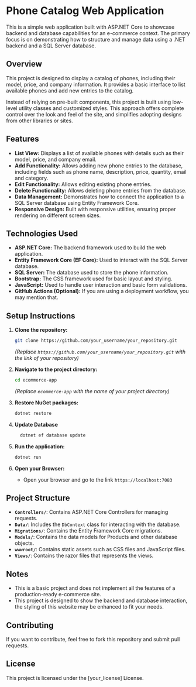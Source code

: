 # Phone Catalog Web Application

This is a simple web application built with ASP.NET Core to showcase backend and database capabilities for an e-commerce context. The primary focus is on demonstrating how to structure and manage data using a .NET backend and a SQL Server database.

## Overview

This project is designed to display a catalog of phones, including their model, price, and company information. It provides a basic interface to list available phones and add new entries to the catalog.

Instead of relying on pre-built components, this project is built using low-level utility classes and customized styles. This approach offers complete control over the look and feel of the site, and simplifies adopting designs from other libraries or sites.

## Features

*   **List View:** Displays a list of available phones with details such as their model, price, and company email.
*   **Add Functionality:** Allows adding new phone entries to the database, including fields such as phone name, description, price, quantity, email and category.
*  **Edit Functionality:** Allows editing existing phone entries.
*  **Delete Functionality:** Allows deleting phone entries from the database.
*   **Data Management:** Demonstrates how to connect the application to a SQL Server database using Entity Framework Core.
*   **Responsive Design:** Built with responsive utilities, ensuring proper rendering on different screen sizes.

## Technologies Used

*   **ASP.NET Core:** The backend framework used to build the web application.
*   **Entity Framework Core (EF Core):** Used to interact with the SQL Server database.
*   **SQL Server:** The database used to store the phone information.
*   **Bootstrap:**  The CSS framework used for basic layout and styling.
*   **JavaScript:** Used to handle user interaction and basic form validations.
*  **GitHub Actions (Optional):** If you are using a deployment workflow, you may mention that.

## Setup Instructions

1.  **Clone the repository:**

    ```bash
    git clone https://github.com/your_username/your_repository.git
    ```
    *(Replace `https://github.com/your_username/your_repository.git` with the link of your repository)*
2.  **Navigate to the project directory:**

    ```bash
    cd ecommerce-app
    ```

    *(Replace `ecommerce-app` with the name of your project directory)*

3.  **Restore NuGet packages:**

    ```bash
    dotnet restore
    ```

4.  **Update Database**
     ```bash
       dotnet ef database update
     ```

5.  **Run the application:**

    ```bash
    dotnet run
    ```

6. **Open your Browser:**
   * Open your browser and go to the link `https://localhost:7083`

## Project Structure

*   **`Controllers/`**: Contains ASP.NET Core Controllers for managing requests.
*   **`Data/`**: Includes the `DbContext` class for interacting with the database.
*   **`Migrations/`**: Contains the Entity Framework Core migrations.
*   **`Models/`**: Contains the data models for Products and other database objects.
*   **`wwwroot/`**: Contains static assets such as CSS files and JavaScript files.
*  **`Views/`**: Contains the razor files that represents the views.

## Notes

* This is a basic project and does not implement all the features of a production-ready e-commerce site.
*  This project is designed to show the backend and database interaction, the styling of this website may be enhanced to fit your needs.

## Contributing

If you want to contribute, feel free to fork this repository and submit pull requests.

## License

This project is licensed under the [your_license] License.
